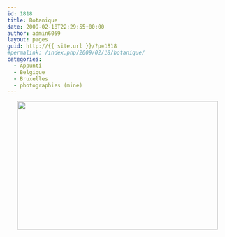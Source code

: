 ```yaml
---
id: 1818
title: Botanique
date: 2009-02-18T22:29:55+00:00
author: admin6059
layout: pages
guid: http://{{ site.url }}/?p=1818
#permalink: /index.php/2009/02/18/botanique/
categories:
  - Appunti
  - Belgique
  - Bruxelles
  - photographies (mine)
---
```

<p style="text-align: center;">
  <img class="aligncenter  wp-image-2172" title="00022" src="{{ site.url }}/images/uploads/2009/02/00022.jpg" alt="" width="459" height="294" srcset="{{ site.url }}/images/uploads/2009/02/00022.jpg 510w, {{ site.url }}/images/uploads/2009/02/00022-300x192.jpg 300w" sizes="(max-width: 459px) 100vw, 459px" />
</p>